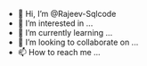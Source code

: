 - 👋 Hi, I’m @Rajeev-Sqlcode
- 👀 I’m interested in ...
- 🌱 I’m currently learning ...
- 💞️ I’m looking to collaborate on ...
- 📫 How to reach me ...

<!---
Rajeev-Sqlcode/Rajeev-Sqlcode is a ✨ special ✨ repository because its `README.md` (this file) appears on your GitHub profile.
You can click the Preview link to take a look at your changes.
--->
